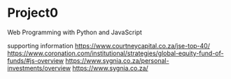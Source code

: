 # Project0


Web Programming with Python and JavaScript

supporting information
https://www.courtneycapital.co.za/jse-top-40/
https://www.coronation.com/institutional/strategies/global-equity-fund-of-funds/#js-overview
https://www.sygnia.co.za/personal-investments/overview
https://www.sygnia.co.za/
